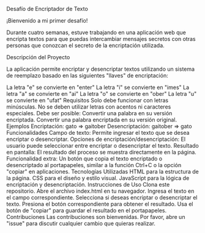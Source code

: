 Desafío de Encriptador de Texto

¡Bienvenido a mi primer desafío!


Durante cuatro semanas, estuve trabajando en una aplicación web que encripta textos para que puedas intercambiar mensajes secretos con otras personas que conozcan el secreto de la encriptación utilizada.


Descripción del Proyecto

La aplicación permite encriptar y desencriptar textos utilizando un sistema de reemplazo basado en las siguientes "llaves" de encriptación:


La letra "e" se convierte en "enter"
La letra "i" se convierte en "imes"
La letra "a" se convierte en "ai"
La letra "o" se convierte en "ober"
La letra "u" se convierte en "ufat"
Requisitos
Solo debe funcionar con letras minúsculas.
No se deben utilizar letras con acentos ni caracteres especiales.
Debe ser posible:
Convertir una palabra en su versión encriptada.
Convertir una palabra encriptada en su versión original.
Ejemplos
Encriptación: gato => gaitober
Desencriptación: gaitober => gato
Funcionalidades
Campo de texto: Permite ingresar el texto que se desea encriptar o desencriptar.
Opciones de encriptación/desencriptación: El usuario puede seleccionar entre encriptar o desencriptar el texto.
Resultado en pantalla: El resultado del proceso se muestra directamente en la página.
Funcionalidad extra: Un botón que copia el texto encriptado o desencriptado al portapapeles, similar a la función Ctrl+C o la opción "copiar" en aplicaciones.
Tecnologías Utilizadas
HTML para la estructura de la página.
CSS para el diseño y estilo visual.
JavaScript para la lógica de encriptación y desencriptación.
Instrucciones de Uso
Clona este repositorio.
Abre el archivo index.html en tu navegador.
Ingresa el texto en el campo correspondiente.
Selecciona si deseas encriptar o desencriptar el texto.
Presiona el botón correspondiente para obtener el resultado.
Usa el botón de "copiar" para guardar el resultado en el portapapeles.
Contribuciones
Las contribuciones son bienvenidas. Por favor, abre un "issue" para discutir cualquier cambio que quieras realizar.
